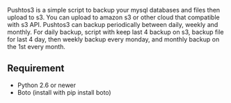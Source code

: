 Pushtos3 is a simple script to backup your mysql databases and files then upload to s3. You can upload to amazon s3 or other cloud that compatible with s3 API. Pushtos3 can backup periodically between daily, weekly and monthly. For daily backup, script with keep last 4 backup on s3, backup file for last 4 day, then weekly backup every monday, and monthly backup on the 1st every month.

## Requirement
* Python 2.6 or newer
* Boto (install with pip install boto)
